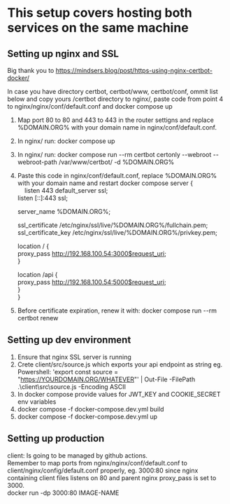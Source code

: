 # This setup covers hosting both services on the same machine

## Setting up nginx and SSL
Big thank you to https://mindsers.blog/post/https-using-nginx-certbot-docker/

In case you have directory certbot, certbot/www, certbot/conf, ommit list below and copy yours /certbot directory to nginx/, paste code from point 4 to nginx/nginx/conf/default.conf and docker compose up

1. Map port 80 to 80 and 443 to 443 in the router settigns and replace %DOMAIN.ORG% with your domain name in nginx/conf/default.conf.
2. In nginx/ run: docker compose up
3. In nginx/ run: docker compose run --rm certbot certonly --webroot --webroot-path /var/www/certbot/ -d %DOMAIN.ORG%
4. Paste this code in nginx/conf/default.conf, replace %DOMAIN.ORG% with your domain name and restart docker compose
server {  
&nbsp;&nbsp;&nbsp;&nbsp;listen 443 default_server ssl;  
    listen [::]:443 ssl;  

    server_name %DOMAIN.ORG%;  

    ssl_certificate /etc/nginx/ssl/live/%DOMAIN.ORG%/fullchain.pem;  
    ssl_certificate_key /etc/nginx/ssl/live/%DOMAIN.ORG%/privkey.pem;  

    location / {  
        proxy_pass http://192.168.100.54:3000$request_uri;  
    }  

    location /api {  
        proxy_pass http://192.168.100.54:5000$request_uri;  
    }  
}
5. Before certificate expiration, renew it with: docker compose run --rm certbot renew

## Setting up dev environment
1. Ensure that nginx SSL server is running
2. Crete client/src/source.js which exports your api endpoint as string eg.
Powershell: 'export const source = "https://YOURDOMAIN.ORG/WHATEVER"' | Out-File -FilePath .\client\src\source.js -Encoding ASCII
3. In docker compose provide values for JWT_KEY and COOKIE_SECRET env variables
4. docker compose -f docker-compose.dev.yml build
5. docker compose -f docker-compose.dev.yml up

## Setting up production
client: 
Is going to be managed by github actions.  
Remember to map ports from nginx/nginx/conf/default.conf to client/nginx/config/default.conf properly, eg. 3000:80 since nginx containing client files listens on 80 and parent nginx proxy_pass is set to 3000.  
docker run -dp 3000:80 IMAGE-NAME
